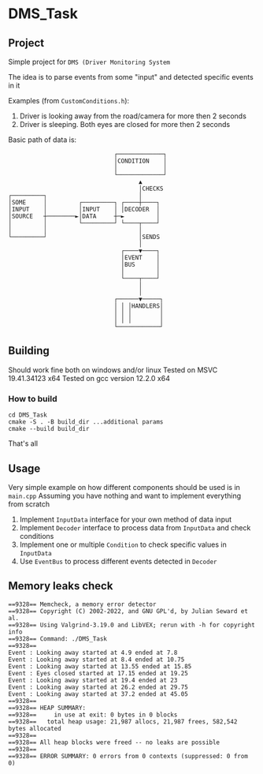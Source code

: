 # DMS_Task

## Project
Simple project for `DMS (Driver Monitoring System`

The idea is to parse events from some "input" and detected specific events in it

Examples (from `CustomConditions.h`):
1) Driver is looking away from the road/camera for more then 2 seconds
2) Driver is sleeping. Both eyes are closed for more then 2 seconds

Basic path of data is:
```
                              ┌─────────────┐
                              │CONDITION    │
                              │             │
                              └─────────────┘
                                     ▲       
                                     │CHECKS 
┌─────────┐                          │       
│SOME     │         ┌─────────┐ ┌────┼────┐  
│INPUT    │         │INPUT    │ │DECODER  │  
│SOURCE   ┼────────►│DATA     ┼─►         │  
│         │         └─────────┘ └────┬────┘  
│         │                          │       
└─────────┘                          │SENDS  
                                     │       
                                ┌────▼────┐  
                                │EVENT    │  
                                │BUS      │  
                                │         │  
                                └────┬────┘  
                                     │       
                                     │       
                              ┌──────▼─────┐ 
                              │ │ │HANDLERS│ 
                              │ │ │        │ 
                              │ │ │        │ 
                              └────────────┘ 
```

## Building
Should work fine both on windows and/or linux
Tested on MSVC 19.41.34123 x64
Tested on gcc version 12.2.0 x64

### How to build
```
cd DMS_Task
cmake -S . -B build_dir ...additional params
cmake --build build_dir
```
That's all

## Usage
Very simple example on how different components should be used is in `main.cpp`
Assuming you have nothing and want to implement everything from scratch

1) Implement `InputData` interface for your own method of data input
2) Implement `Decoder` interface to process data from `InputData` and check conditions
3) Implement one or multiple `Condition` to check specific values in `InputData`
4) Use `EventBus` to process different events detected in `Decoder`

## Memory leaks check

```
==9328== Memcheck, a memory error detector
==9328== Copyright (C) 2002-2022, and GNU GPL'd, by Julian Seward et al.
==9328== Using Valgrind-3.19.0 and LibVEX; rerun with -h for copyright info
==9328== Command: ./DMS_Task
==9328==
Event : Looking away started at 4.9 ended at 7.8
Event : Looking away started at 8.4 ended at 10.75
Event : Looking away started at 13.55 ended at 15.85
Event : Eyes closed started at 17.15 ended at 19.25
Event : Looking away started at 19.4 ended at 23
Event : Looking away started at 26.2 ended at 29.75
Event : Looking away started at 37.2 ended at 45.05
==9328==
==9328== HEAP SUMMARY:
==9328==     in use at exit: 0 bytes in 0 blocks
==9328==   total heap usage: 21,987 allocs, 21,987 frees, 582,542 bytes allocated
==9328==
==9328== All heap blocks were freed -- no leaks are possible
==9328==
==9328== ERROR SUMMARY: 0 errors from 0 contexts (suppressed: 0 from 0)
```
